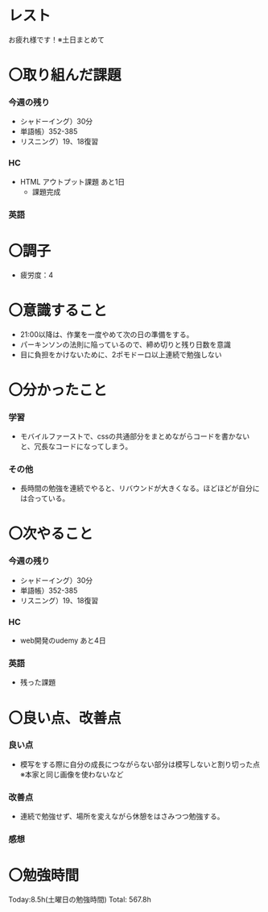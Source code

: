# レスト

お疲れ様です！※土日まとめて

# 〇取り組んだ課題

### 今週の残り

- シャドーイング）30分
- 単語帳）352-385
- リスニング）19、18復習

### HC

- HTML アウトプット課題 あと1日
    - 課題完成

### 英語

# 〇調子

- 疲労度：4

# 〇意識すること

- 21:00以降は、作業を一度やめて次の日の準備をする。
- パーキンソンの法則に陥っているので、締め切りと残り日数を意識
- 目に負担をかけないために、2ポモドーロ以上連続で勉強しない

# 〇分かったこと

### 学習

- モバイルファーストで、cssの共通部分をまとめながらコードを書かないと、冗長なコードになってしまう。

### その他

- 長時間の勉強を連続でやると、リバウンドが大きくなる。ほどほどが自分には合っている。

# 〇次やること

### 今週の残り

- シャドーイング）30分
- 単語帳）352-385
- リスニング）19、18復習

### HC

- web開発のudemy あと4日

### 英語

- 残った課題

# 〇良い点、改善点

### 良い点

- 模写をする際に自分の成長につながらない部分は模写しないと割り切った点※本家と同じ画像を使わないなど

### 改善点

- 連続で勉強せず、場所を変えながら休憩をはさみつつ勉強する。

### 感想

# 〇勉強時間

Today:8.5h(土曜日の勉強時間) Total: 567.8h
